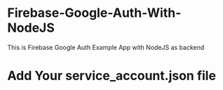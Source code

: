 # Firebase-Google-Auth-With-NodeJS
This is Firebase Google Auth Example App with NodeJS as backend
# Add Your service_account.json file
